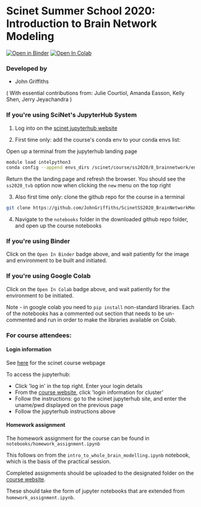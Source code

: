 # Scinet Summer School 2020: Introduction to Brain Network Modeling

[![Open in Binder](https://mybinder.org/badge_logo.svg)](https://mybinder.org/v2/gh/JohnGriffiths/ScinetSS2020_BrainNetworkModelling/master) [![Open In Colab](https://colab.research.google.com/assets/colab-badge.svg)](https://colab.research.google.com/github/JohnGriffiths/ScinetSS2020_BrainNetworkModelling/)


### Developed by
- John Griffiths

( With essential contributions from: Julie Courtiol, Amanda Easson, Kelly Shen, Jerry Jeyachandra )



### If you're using SciNet's JupyterHub System


1. Log into on the [scinet jupyterhub website](njupyter.scinet.utoronto.ca)

2. First time only: add the course's conda env to your conda envs list:

Open up a terminal from the jupyterhub landing page

```bash
module load intelpython3
conda config --append envs_dirs /scinet/course/ss2020/8_brainnetwork/env
```

Return the the landing page and refresh the browser. You should see the `ss2020_tvb` option now when clicking the `new` menu on the top right

3. Also first time only: clone the github repo for the course in a terminal

```bash
git clone https://github.com/JohnGriffiths/ScinetSS2020_BrainNetworkModelling
```

4. Navigate to the `notebooks` folder in the downloaded github repo folder, and open up the course notebooks 


### If you're using Binder

Click on the `Open In Binder` badge above, and wait patiently for the image and environment to be built and initiated. 


### If you're using Google Colab

Click on the `Open In Colab` badge above, and wait patiently for the environment to be initiated. 

Note - in google colab you need to `pip install` non-standard libraries. Each of the notebooks has a commented out section that needs to be un-commented and run in order to make the libraries available on Colab. 


### For course attendees:


#### Login information

See [here](https://support.scinet.utoronto.ca/education/go.php/540/index.php/ib/1/) for the scinet course webpage

To access the jupyterhub: 

- Click 'log in' in the top right. Enter your login details
- From the [course website](https://support.scinet.utoronto.ca/education/go.php/540/index.php), click 'login information for cluster'
- Follow the instructions: go to the scinet jupyterhub site, and enter the uname/pwd displayed on the previous page
- Follow the jupyterhub instructions above

#### Homework assignment

The homework assignment for the course can be found in `notebooks/homework_assignment.ipynb`

This follows on from the `intro_to_whole_brain_modelling.ipynb` notebook, which is the basis of the practical session. 

Completed assignments should be uploaded to the designated folder on the [course website](https://support.scinet.utoronto.ca/education/go.php/540/index.php).

These should take the form of jupyter notebooks that are extended from `homework_assignment.ipynb`. 

